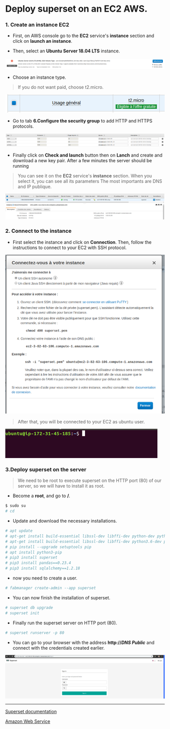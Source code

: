 # Deploy superset on an EC2 AWS.

### 1. Create an instance EC2

+ First, on AWS console go to the **EC2** service's **instance** section and click on **launch an instance**.



+ Then, select an **Ubuntu Server 18.04 LTS** instance.

![Ubuntu Server 18.04 LTS](https://github.com/DubMan21/superset-on-aws/blob/master/img/ubuntu-server.png "Ubuntu Server 18.04 LTS")  

+ Choose an instance type.
> If you do not want paid, choose t2.micro.

![t2.micro](https://github.com/DubMan21/superset-on-aws/blob/master/img/instance-type.png "t2.micro")

+ Go to tab **6.Configure the security group** to add HTTP and HTTPS protocols.

![instance protocols](https://github.com/DubMan21/superset-on-aws/blob/master/img/ports.png "instance protocols")  

+ Finally click on **Check and launch** button then on **Lanch** and create and download a new key pair.
After a few minutes the server should be running

> You can see it on the **EC2** service's **instance** section.
> When you select it, you can see all its parameters
> The most importants are DNS and IP publique.

![Runnig server](https://github.com/DubMan21/superset-on-aws/blob/master/img/running-server.png "Runnig server")

### 2. Connect to the instance

+ First select the instance and click on **Connection**. Then, follow the instructions to connect to your EC2 with SSH protocol.

![Connection instructions](https://github.com/DubMan21/superset-on-aws/blob/master/img/connection.png "Connection instructions")

> After that, you will be connected to your EC2 as ubuntu user.

![SSH connection](https://github.com/DubMan21/superset-on-aws/blob/master/img/terminal.png "SSH connection")

### 3.Deploy superset on the server

> We need to be root to execute superset on the HTTP port (80) of our server, so we will have to install it as root. 

+ Become a **root**, and go to **/**.

```bash
$ sudo su
# cd
```

+ Update and download the necessary installations.

```bash
# apt update
# apt-get install build-essential libssl-dev libffi-dev python-dev python-pip libsasl2-dev libldap2-dev
# apt-get install build-essential libssl-dev libffi-dev python3.6-dev python-pip libsasl2-dev libldap2-dev
# pip install --upgrade setuptools pip
# apt install python3-pip
# pip3 install superset
# pip3 install pandas==0.23.4
# pip3 install sqlalchemy==1.2.18
```

+ now you need to create a user.

```bash
# fabmanager create-admin --app superset
```

+ You can now finish the installation of superset.

```bash
# superset db upgrade
# superset init
```

+ Finally run the superset server on HTTP port (80).

```bash
# superset runserver -p 80
```

+ You can go to your browser with the address **http://*DNS Public*** and connect with the credentials created earlier.

![Superset](https://github.com/DubMan21/superset-on-aws/blob/master/img/superset.png "Superset")

---

[Superset documentation](https://superset.incubator.apache.org/installation.html)

[Amazon Web Service](https://aws.amazon.com/)
